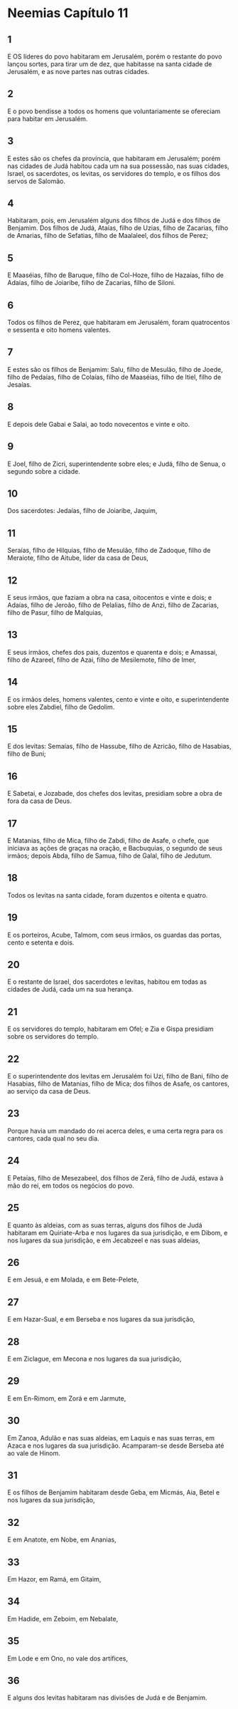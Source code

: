 # Neemias Capítulo 11

## 1
E OS líderes do povo habitaram em Jerusalém, porém o restante do povo lançou sortes, para tirar um de dez, que habitasse na santa cidade de Jerusalém, e as nove partes nas outras cidades.

## 2
E o povo bendisse a todos os homens que voluntariamente se ofereciam para habitar em Jerusalém.

## 3
E estes são os chefes da província, que habitaram em Jerusalém; porém nas cidades de Judá habitou cada um na sua possessão, nas suas cidades, Israel, os sacerdotes, os levitas, os servidores do templo, e os filhos dos servos de Salomão.

## 4
Habitaram, pois, em Jerusalém alguns dos filhos de Judá e dos filhos de Benjamim. Dos filhos de Judá, Ataías, filho de Uzias, filho de Zacarias, filho de Amarias, filho de Sefatias, filho de Maalaleel, dos filhos de Perez;

## 5
E Maaséias, filho de Baruque, filho de Col-Hoze, filho de Hazaías, filho de Adaías, filho de Joiaribe, filho de Zacarias, filho de Siloni.

## 6
Todos os filhos de Perez, que habitaram em Jerusalém, foram quatrocentos e sessenta e oito homens valentes.

## 7
E estes são os filhos de Benjamim: Salu, filho de Mesulão, filho de Joede, filho de Pedaías, filho de Colaías, filho de Maaséias, filho de Itiel, filho de Jesaías.

## 8
E depois dele Gabai e Salai, ao todo novecentos e vinte e oito.

## 9
E Joel, filho de Zicri, superintendente sobre eles; e Judá, filho de Senua, o segundo sobre a cidade.

## 10
Dos sacerdotes: Jedaías, filho de Joiaribe, Jaquim,

## 11
Seraías, filho de Hilquias, filho de Mesulão, filho de Zadoque, filho de Meraiote, filho de Aitube, líder da casa de Deus,

## 12
E seus irmãos, que faziam a obra na casa, oitocentos e vinte e dois; e Adaías, filho de Jeroão, filho de Pelalias, filho de Anzi, filho de Zacarias, filho de Pasur, filho de Malquias,

## 13
E seus irmãos, chefes dos pais, duzentos e quarenta e dois; e Amassai, filho de Azareel, filho de Azai, filho de Mesilemote, filho de Imer,

## 14
E os irmãos deles, homens valentes, cento e vinte e oito, e superintendente sobre eles Zabdiel, filho de Gedolim.

## 15
E dos levitas: Semaías, filho de Hassube, filho de Azricão, filho de Hasabias, filho de Buni;

## 16
E Sabetai, e Jozabade, dos chefes dos levitas, presidiam sobre a obra de fora da casa de Deus.

## 17
E Matanias, filho de Mica, filho de Zabdi, filho de Asafe, o chefe, que iniciava as ações de graças na oração, e Bacbuquias, o segundo de seus irmãos; depois Abda, filho de Samua, filho de Galal, filho de Jedutum.

## 18
Todos os levitas na santa cidade, foram duzentos e oitenta e quatro.

## 19
E os porteiros, Acube, Talmom, com seus irmãos, os guardas das portas, cento e setenta e dois.

## 20
E o restante de Israel, dos sacerdotes e levitas, habitou em todas as cidades de Judá, cada um na sua herança.

## 21
E os servidores do templo, habitaram em Ofel; e Zia e Gispa presidiam sobre os servidores do templo.

## 22
E o superintendente dos levitas em Jerusalém foi Uzi, filho de Bani, filho de Hasabias, filho de Matanias, filho de Mica; dos filhos de Asafe, os cantores, ao serviço da casa de Deus.

## 23
Porque havia um mandado do rei acerca deles, e uma certa regra para os cantores, cada qual no seu dia.

## 24
E Petaías, filho de Mesezabeel, dos filhos de Zerá, filho de Judá, estava à mão do rei, em todos os negócios do povo.

## 25
E quanto às aldeias, com as suas terras, alguns dos filhos de Judá habitaram em Quiriate-Arba e nos lugares da sua jurisdição, e em Dibom, e nos lugares da sua jurisdição, e em Jecabzeel e nas suas aldeias,

## 26
E em Jesuá, e em Molada, e em Bete-Pelete,

## 27
E em Hazar-Sual, e em Berseba e nos lugares da sua jurisdição,

## 28
E em Ziclague, em Mecona e nos lugares da sua jurisdição,

## 29
E em En-Rimom, em Zorá e em Jarmute,

## 30
Em Zanoa, Adulão e nas suas aldeias, em Laquis e nas suas terras, em Azaca e nos lugares da sua jurisdição. Acamparam-se desde Berseba até ao vale de Hinom.

## 31
E os filhos de Benjamim habitaram desde Geba, em Micmás, Aia, Betel e nos lugares da sua jurisdição,

## 32
E em Anatote, em Nobe, em Ananias,

## 33
Em Hazor, em Ramá, em Gitaim,

## 34
Em Hadide, em Zeboim, em Nebalate,

## 35
Em Lode e em Ono, no vale dos artífices,

## 36
E alguns dos levitas habitaram nas divisões de Judá e de Benjamim.

